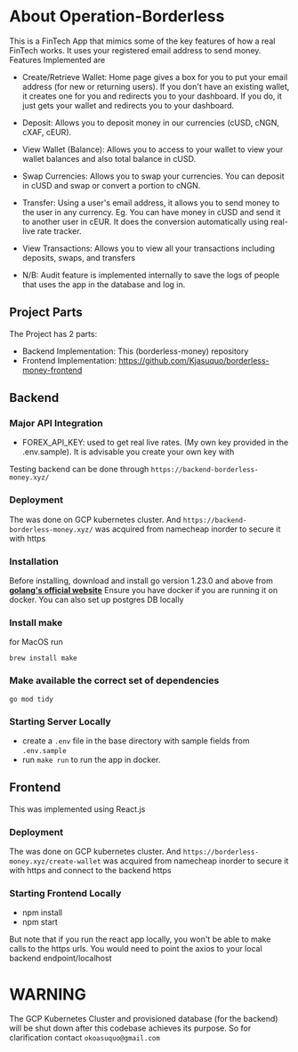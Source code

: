 # About Operation-Borderless
This is a FinTech App that mimics some of the key features of how a real FinTech works. It uses your registered email address to send money.
Features Implemented are
- Create/Retrieve Wallet: Home page gives a box for you to put your email address (for new or returning users). If you don't have an existing wallet, it creates one for you and redirects you to your dashboard. If you do, it just gets your wallet and redirects you to your dashboard.
- Deposit: Allows you to deposit money in our currencies (cUSD, cNGN, cXAF, cEUR).
- View Wallet (Balance): Allows you to access to your wallet to view your wallet balances and also total balance in cUSD.
- Swap Currencies: Allows you to swap your currencies. You can deposit in cUSD and swap or convert a portion to cNGN.
- Transfer: Using a user's email address, it allows you to send money to the user in any currency. Eg. You can have money in cUSD and send it to another user in cEUR. It does the conversion automatically using real-live rate tracker.
- View Transactions: Allows you to view all your transactions including deposits, swaps, and transfers

- N/B: Audit feature is implemented internally to save the logs of people that uses the app in the database and log in.

## Project Parts
The Project has 2 parts:
- Backend Implementation: This (borderless-money) repository
- Frontend Implementation: https://github.com/Kjasuquo/borderless-money-frontend

## Backend
### Major API Integration
- FOREX_API_KEY: used to get real live rates. (My own key provided in the .env.sample). It is advisable you create your own key with

Testing backend can be done through `https://backend-borderless-money.xyz/`

### Deployment
The was done on GCP kubernetes cluster. And `https://backend-borderless-money.xyz/` was acquired from namecheap inorder to secure it with https

### Installation
Before installing, download and install go version 1.23.0 and above from **[golang's official website](https://go.dev/doc/install)**
Ensure you have docker if you are running it on docker. 
You can also set up postgres DB locally

### Install make 
for MacOS run

```brew install make```

### Make available the correct set of dependencies 
```go mod tidy``` 

### Starting Server Locally
- create a `.env` file in the base directory with sample fields from `.env.sample`
- run `make run` to run the app in docker.

## Frontend
This was implemented using React.js

### Deployment
The was done on GCP kubernetes cluster. And `https://borderless-money.xyz/create-wallet` was acquired from namecheap inorder to secure it with https and connect to the backend https

### Starting Frontend Locally
- npm install
- npm start

But note that if you run the react app locally, you won't be able to make calls to the https urls. You would need to point the axios to your local backend endpoint/localhost

# WARNING
The GCP Kubernetes Cluster and provisioned database (for the backend) will be shut down after this codebase achieves its purpose. So for clarification contact `okoasuquo@gmail.com` 
